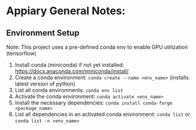 # Appiary General Notes:

## Environment Setup

Note: This project uses a pre-defined conda env to enable GPU utilization (tensorflow)

1.  Install conda (miniconda) if not yet installed: https://docs.anaconda.com/miniconda/install/
2.  Create a conda environment: `conda create --name <env_name>` (installs latest version of python)
3.  List all conda environments: `conda env list`
4.  Activate the conda environment: `conda activate <env_name>`
5.  Install the necessary dependencies: `conda install conda-forge <package_name>`
6.  List all dependencies in an activated conda environment: `conda list` or `conda list -n <env_name>`

